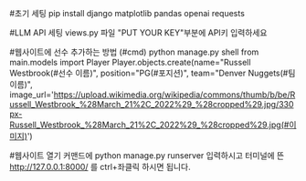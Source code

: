 #초기 세팅
pip install django matplotlib pandas openai requests 

#LLM API 세팅
views.py 파일 "PUT YOUR KEY"부분에 API키 입력하세요

#웹사이트에 선수 추가하는 방법
(#cmd)
python manage.py shell
from main.models import Player
Player.objects.create(name="Russell Westbrook(#선수 이름)", position="PG(#포지션)", team="Denver Nuggets(#팀이름)", 
image_url='https://upload.wikimedia.org/wikipedia/commons/thumb/b/be/Russell_Westbrook_%28March_21%2C_2022%29_%28cropped%29.jpg/330px-Russell_Westbrook_%28March_21%2C_2022%29_%28cropped%29.jpg(#이미지)')

#웹사이트 열기
커맨드에 python manage.py runserver 입력하시고
터미널에 뜬 http://127.0.0.1:8000/ 를 ctrl+좌클릭 하시면 됩니다.
